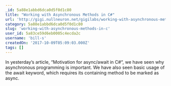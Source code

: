 ```yaml
---
_id: 5a88e1abbd6dca0d5f0d1c80
title: "Working with Asynchronous Methods in C#"
url: 'http://gigi.nullneuron.net/gigilabs/working-with-asynchronous-methods-in-c/'
category: 5a88e1abbd6dca0d5f0d1c80
slug: 'working-with-asynchronous-methods-in-c'
user_id: 5a83ce59d6eb0005c4ecda2c
username: 'bill-s'
createdOn: '2017-10-09T05:09:03.000Z'
tags: []
---
```


In yesterday’s article, “Motivation for async/await in C#“, we have seen why asynchronous programming is important. We have also seen basic usage of the await keyword, which requires its containing method to be marked as async.

